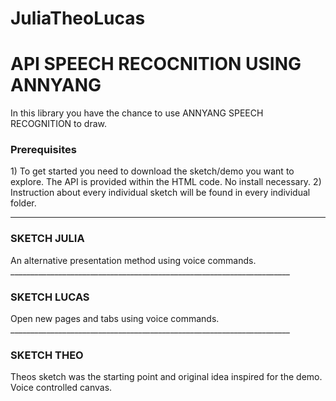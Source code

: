 # JuliaTheoLucas

<h1>API SPEECH RECOCNITION USING ANNYANG</h1>

In this library you have the chance to use ANNYANG SPEECH RECOGNITION to draw.

<h3>Prerequisites</h3>
1) To get started you need to download the sketch/demo you want to explore. The API is provided within the HTML code.
No install necessary.
2) Instruction about every individual sketch will be found in every individual folder.

______________________________________________________________________

<h3>SKETCH JULIA</h3>
An alternative presentation method using voice commands.
______________________________________________________________________

<h3>SKETCH LUCAS</h3>
Open new pages and tabs using voice commands.
______________________________________________________________________

<h3>SKETCH THEO</h3>
Theos sketch was the starting point and original idea inspired for the demo.
Voice controlled canvas.
